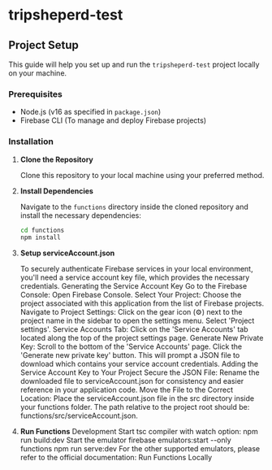 # tripsheperd-test

## Project Setup

This guide will help you set up and run the `tripsheperd-test` project locally on your machine.

### Prerequisites

- Node.js (v16 as specified in `package.json`)
- Firebase CLI (To manage and deploy Firebase projects)

### Installation

1. **Clone the Repository**

   Clone this repository to your local machine using your preferred method.

2. **Install Dependencies**

   Navigate to the `functions` directory inside the cloned repository and install the necessary dependencies:

   ```bash
   cd functions
   npm install
   ```

3. **Setup serviceAccount.json**

   To securely authenticate Firebase services in your local environment, you'll need a service account key file, which provides the necessary credentials.
   Generating the Service Account Key
   Go to the Firebase Console: Open Firebase Console.
   Select Your Project: Choose the project associated with this application from the list of Firebase projects.
   Navigate to Project Settings:
   Click on the gear icon (⚙️) next to the project name in the sidebar to open the settings menu.
   Select 'Project settings'.
   Service Accounts Tab:
   Click on the 'Service Accounts' tab located along the top of the project settings page.
   Generate New Private Key:
   Scroll to the bottom of the 'Service Accounts' page.
   Click the 'Generate new private key' button. This will prompt a JSON file to download which contains your service account credentials.
   Adding the Service Account Key to Your Project
   Secure the JSON File:
   Rename the downloaded file to serviceAccount.json for consistency and easier reference in your application code.
   Move the File to the Correct Location:
   Place the serviceAccount.json file in the src directory inside your functions folder. The path relative to the project root should be: functions/src/serviceAccount.json.

4. **Run Functions**
   Development
   Start tsc compiler with watch option:
   npm run build:dev
   Start the emulator firebase emulators:start --only functions
   npm run serve:dev
   For the other supported emulators, please refer to the official documentation: Run Functions Locally
